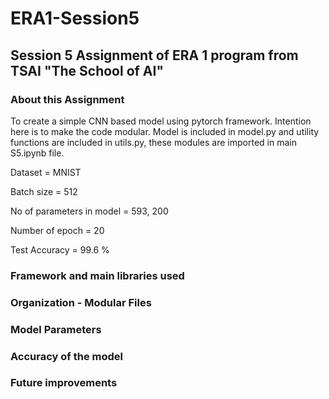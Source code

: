 # ERA1-Session5
## Session 5 Assignment of ERA 1 program from  TSAI "The School of AI"

### About this Assignment

To create a simple CNN based model using pytorch framework. Intention here is to make the code modular.
Model is included in model.py and utility functions are included in utils.py, these modules are imported in main S5.ipynb file.

Dataset = MNIST

Batch size = 512

No of parameters in model = 593, 200

Number of epoch = 20

Test Accuracy = 99.6 %

### Framework and main libraries used

### Organization - Modular Files

### Model Parameters

### Accuracy of the model

### Future improvements
